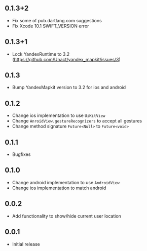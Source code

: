 ## 0.1.3+2

- Fix some of pub.dartlang.com suggestions
- Fix Xcode 10.1 SWIFT_VERSION error

## 0.1.3+1

- Lock YandexRuntime to 3.2 (https://github.com/Unact/yandex_mapkit/issues/3)

## 0.1.3

- Bump YandexMapkit version to 3.2 for ios and android

## 0.1.2

- Change ios implementation to use `UiKitView`
- Change `AnroidView.gestureRecognizers` to accept all gestures
- Change method signature `Future<Null>` to `Future<void>`

## 0.1.1

- Bugfixes

## 0.1.0

- Change android implementation to use `AndroidView`
- Change ios implementation to match android

## 0.0.2

- Add functionality to show/hide current user location

## 0.0.1

- Initial release
